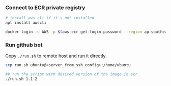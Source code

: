 

### Connect to ECR private registry
```bash
# install aws cli if it's not installed
apt install awscli

docker login -u AWS -p $(aws ecr get-login-password --region ap-southeast-1) 556055615522.dkr.ecr.ap-southeast-1.amazonaws.com
```

### Run github bot

Copy `./run.sh` to remote host and run it directly.

```bash
scp run.sh ubuntu@<server_from_ssh_config>:/home/ubuntu

## run the script with desired version of the image in ecr
./run.sh 1.1.2
```